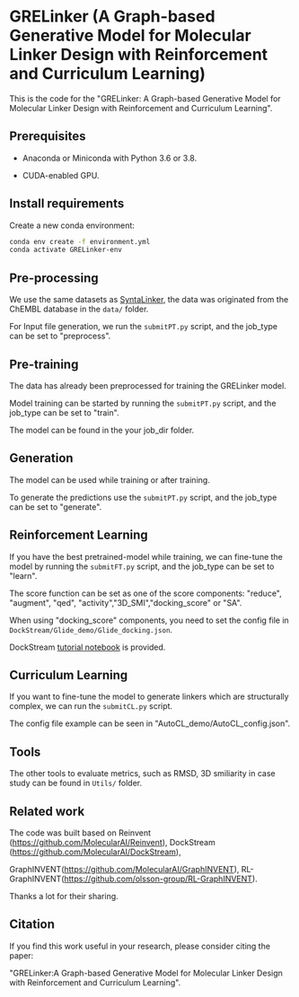 # GRELinker (A Graph-based Generative Model for Molecular Linker Design with Reinforcement and Curriculum Learning)

This is the code for the "GRELinker: A Graph-based Generative Model for Molecular Linker Design with Reinforcement and Curriculum Learning".

## Prerequisites

* Anaconda or Miniconda with Python 3.6 or 3.8.

* CUDA-enabled GPU.

## Install requirements

Create a new conda environment:

```bash
conda env create -f environment.yml
conda activate GRELinker-env
```

## Pre-processing 

We use the same datasets as [SyntaLinker](https://github.com/YuYaoYang2333/SyntaLinker), the data was originated from the ChEMBL database in the `data/` folder.

For Input file generation, we run the `submitPT.py` script, and the job_type can be set to "preprocess".

## Pre-training

The data has already been preprocessed for training the GRELinker model.

Model training can be started by running the `submitPT.py` script, and the job_type can be set to "train".

The model can be found in the your job_dir folder.

## Generation

The model can be used while training or after training.

To generate the predictions use the `submitPT.py` script, and the job_type can be set to "generate".

## Reinforcement Learning

If you have the best pretrained-model while training, we can fine-tune the model by running the `submitFT.py` script, and the job_type can be set to "learn".

The score function can be set as one of the score components: "reduce", "augment", "qed", "activity","3D_SMI","docking_score" or "SA".

When using "docking_score" components, you need to set the config file in `DockStream/Glide_demo/Glide_docking.json`.

DockStream [tutorial notebook](https://github.com/MolecularAI/ReinventCommunity/blob/master/notebooks/Reinforcement_Learning_Demo_DockStream.ipynb) is provided.

## Curriculum Learning

If you want to fine-tune the model to generate linkers which are structurally complex, we can run the `submitCL.py` script.

The config file example can be seen in "AutoCL_demo/AutoCL_config.json".

## Tools

The other tools to evaluate metrics, such as RMSD, 3D smiliarity in case study can be found in `Utils/` folder.

## Related work

The code was built based on Reinvent (https://github.com/MolecularAI/Reinvent), DockStream (https://github.com/MolecularAI/DockStream),

GraphINVENT(https://github.com/MolecularAI/GraphINVENT), RL-GraphINVENT(https://github.com/olsson-group/RL-GraphINVENT).

Thanks a lot for their sharing.

## Citation

If you find this work useful in your research, please consider citing the paper:

"GRELinker:A Graph-based Generative Model for Molecular Linker Design with Reinforcement and Curriculum Learning".
